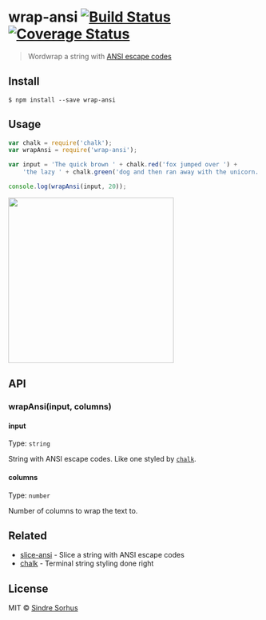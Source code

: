 # wrap-ansi [![Build Status](https://travis-ci.org/chalk/wrap-ansi.svg?branch=master)](https://travis-ci.org/chalk/wrap-ansi) [![Coverage Status](https://coveralls.io/repos/chalk/wrap-ansi/badge.svg?branch=master)](https://coveralls.io/r/chalk/wrap-ansi?branch=master)


> Wordwrap a string with [ANSI escape codes](http://en.wikipedia.org/wiki/ANSI_escape_code#Colors_and_Styles)


## Install

```
$ npm install --save wrap-ansi
```


## Usage

```js
var chalk = require('chalk');
var wrapAnsi = require('wrap-ansi');

var input = 'The quick brown ' + chalk.red('fox jumped over ') +
	'the lazy ' + chalk.green('dog and then ran away with the unicorn.');

console.log(wrapAnsi(input, 20));
```

<img width="331" src="screenshot.png">


## API

### wrapAnsi(input, columns)

#### input

Type: `string`

String with ANSI escape codes. Like one styled by [`chalk`](https://github.com/chalk/chalk).

#### columns

Type: `number`

Number of columns to wrap the text to.


## Related

- [slice-ansi](https://github.com/chalk/slice-ansi) - Slice a string with ANSI escape codes
- [chalk](https://github.com/chalk/chalk) - Terminal string styling done right


## License

MIT © [Sindre Sorhus](http://sindresorhus.com)
